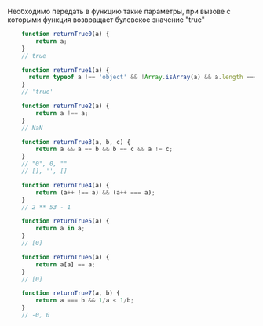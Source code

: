 Необходимо передать в функцию такие параметры, при вызове с которыми
функция возвращает булевское значение "true"

```javascript
    function returnTrue0(a) {
        return a;
    }
    // true

    function returnTrue1(a) {
      return typeof a !== 'object' && !Array.isArray(a) && a.length === 4;
    }
    // 'true'

    function returnTrue2(a) {
        return a !== a;
    }
    // NaN

    function returnTrue3(a, b, c) {
        return a && a == b && b == c && a != c;
    }
    // "0", 0, ""
    // [], '', []

    function returnTrue4(a) {
        return (a++ !== a) && (a++ === a);
    }
    // 2 ** 53 - 1 

    function returnTrue5(a) {
        return a in a;
    }
    // [0]

    function returnTrue6(a) {
        return a[a] == a;
    }
    // [0]

    function returnTrue7(a, b) {
        return a === b && 1/a < 1/b; 
    }
    // -0, 0
```
